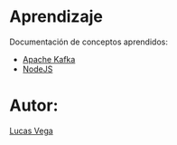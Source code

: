 # Aprendizaje
Documentación de conceptos aprendidos:

* [Apache Kafka](/docs/kafka.md)
* [NodeJS](/docs/nodejs.md)

# Autor:
[Lucas Vega](https://github.com/LucasVega777/)